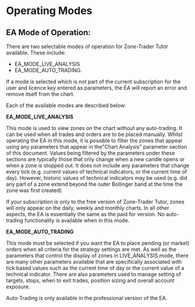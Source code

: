 # Operating Modes

## **EA Mode of Operation:**

There are two selectable modes of operation for Zone-Trader Tutor available. These include:

* EA\_MODE\_LIVE\_ANALYSIS 
* EA\_MODE\_AUTO\_TRADING.

If a mode is selected which is not part of the current subscription for the user and licence key entered as parameters, the EA will report an error and remove itself from the chart.

Each of the available modes are described below:

**EA\_MODE\_LIVE\_ANALYSIS**

This mode is used to view zones on the chart without any auto-trading. It can be used when all trades and orders are to be placed manually. Whilst operating the EA in this mode, it is possible to filter the zones that appear using any parameters that appear in the"Chart Analysis" parameter section of this document. Values being filtered by the parameters under these sections are typically those that only change when a new candle opens or when a zone is stopped out. It does not include any parameters that change every tick \(e.g. current values of technical indicators, or the current time of day\). However, historic values of technical indicators may be used \(e.g. did any part of a zone extend beyond the outer Bollinger band at the time the zone was first created\)

If your subscription is only to the free version of Zone-Trader Tutor, zones will only appear on the daily, weekly and monthly charts. In all other aspects, the EA is essentially the same as the paid for version. No auto-trading functionality is available when in this mode.

**EA\_MODE\_AUTO\_TRADING**

This mode must be selected if you want the EA to place pending \(or market\) orders when all criteria for the strategy settings are met. As well as the parameters that control the display of zones in LIVE\_ANALYSIS mode, there are many other parameters available that are specifically associated with tick based values such as the current time of day or the current value of a technical indicator. There are also parameters used to manage setting of targets, stops, when to exit trades, position sizing and overall account exposure.

Auto-Trading is only available in the professional version of the EA.

